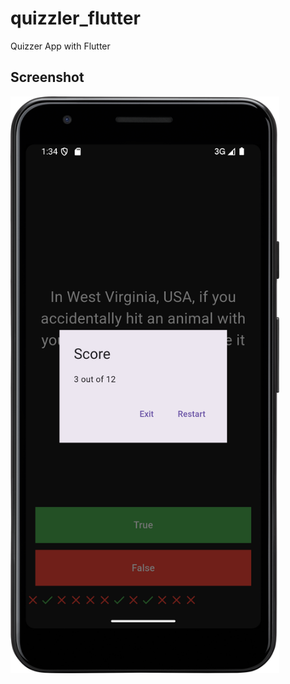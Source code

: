 # quizzler_flutter

Quizzer App with Flutter

## Screenshot

<img src="quizzler-ap-screenshot.png" width="430" alt="quizzler-screenshot"/>
